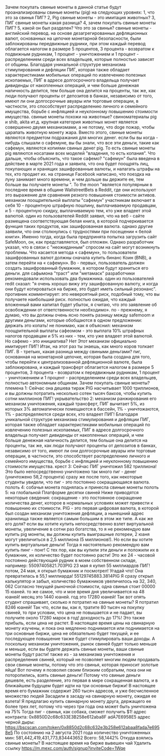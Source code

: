 Зачем покупать свиные монеты 
 в данной статье будут проанализированы свиные монеты (pig) на следующих уровнях: 
 1, что это за свинья ПИГ? 
 2, Pig свиные монеты - это имитация животных? 
 3, ПИГ свиные монеты какая разница? 
 4, зачем покупать свиные монеты ПИГ? 
 5, какой он был разделен? 
 Что это за свинья? 
 свиные монеты - английский перевод. 
 на основе дезагрегированных дефляционных валют, основанных на цепочке монетарной безопасности, были заблокированы передвижные рудники, при этом каждый перевод облагается налогом в размере 5 процентов, 3 процента - возвратом к подвижным рудникам, 1 процент - уничтожением и 1 процент - распределением среди всех владельцев, которые полностью зависят от общины. 
 Благодаря уникальной структуре механизма стимулирования и дефляции ПИГ, которая также обладает характеристиками мобильных операций по извлечению полезных ископаемых, ПИГ в адресе долгосрочного владельца получает дивиденды от накопленных операций, и чем больше денежная наличность делится, тем больше она делится на проценты, так же, как люди получают проценты от депозитов в банках, независимо от того, имеют ли они долгосрочные авуары или торговые операции,  в частности, это способствует распределению личного и семейного имущества, борьбе с инфляцией и неуклонному повышению стоимости имущества. 
 свиные монеты похожи на животные? 
 свиноматериалы pig и shib, akita ит.д. крупная категория животных монет является совершенно двумя механизмами, а не потому, что doge пожар, чтобы царапать животную монету жара.  Вместо этого, свиные монеты являются предметом подражания для многих денег. 
 если бы вы когда - нибудь слышали о сафемуне, вы бы знали, что все эти деньги, такие как сафемун, являются копиями свиных денег pig.  То есть свиные монеты pig являются носатами всех моделей "владения, то есть копания". 
 Что дальше, чтобы объяснить, что такое сафемо? 
 "сафемун" была введена в действие в марте 2021 года и заявила, что она будет поощрять лиц, покупающих и хранящих зашифрованные валюты, и налагать штрафы на тех, кто продает их.  на странице Facebook написано, что поездка на луну занимает много времени, и чем дольше вы держите ее, тем больше вы получаете монеты ".  To the moon "является популярным в последнее время в общине WallstreetBets в Reddit, где они используют это выражение для сравнения резкого повышения стоимости активов. 
 механизм поощрительной выплаты "сафемун" участникам включает в себя 10 - процентную штрафную пошлину, выплачиваемую продавцам, и 5 - процентную скидку, выплачиваемую тем, кто уже владеет этой валютой. 
 один из пользователей Reddit заявил, что на веб - сайте размещена соответствующая белая книга, в которой подчеркивается функция таких продуктов, как зашифрованная валюта.  однако другие заявили, что они столкнулись с трудностями при посещении « белой книги».  Именно тогда, когда была предпринята попытка загрузить сайт SafeMoon, он, как представляется, был отложен.  Однако разработчик указал, что в связи с "неожиданным" спросом на сайт могут возникнуть проблемы. 
 Что касается метода « сафемун», то пользователи зашифрованных валют должны сначала купить бинанс Коин (BNB), а затем перейти на « сафемун».  Во - первых, пользователь должен создать зашифрованный бумажник, в котором будут храниться его деньги.  для сафымона "траст" или "метамаск" разработчики рекомендовали использовать два бумажника. 
 один из пользователей redit сказал: "я очень хорошо вижу эту зашифрованную валюту, и когда они будут котироваться на бирже, это будет иметь сильный резонанс".  противник комментирует: это невероятный риск, подобный тому, что вы получаете наибольший риск.  полностью ожидая, что каждый вложенный вами капитал будет убыток, я считаю, что это заявление об освобождении от ответственности необходимо». 
 по - прежнему, я думаю, что вы должны очень ясно понять разницу между safemoom и другими деньгами, которые обобщаются в одном предложении: держать это копать! 
 не понимаю, как я объяснил: механизм поощрительной выплаты сафеомом - это выплата 10% штрафных налогов продавцам и 5% из них - тем, кто уже владеет этой валютой. 
 Но сафемо - это инициатива? 
 Нет 
 Этот механизм официально имитирует ПИГ! 
 Итак, на этот раз ты знаешь, как много коров толкает ПИГ. 
 В - третьих, какая разница между свиными деньгами? 
 пиг, основанная на монетарной цепочке, которая была создана для того, чтобы перейти к централизованной дефляционной валюте, была заблокирована, и каждый трансферт облагается налогом в размере 5 процентов, 3 процента - возвратом к передвижным рудникам, 1 процент - уничтожением и 1 процент - распределением среди всех владельцев, полностью автономным общинам. 
 Зачем покупать свиные монеты? 
 племена 1: Сейчас она дешева 
 тираж PIG насчитывает 1000 триллионов, и вы должны потратить несколько сотен тысяч баксов, чтобы купить сотни миллионов ПИГ! 
 укрывательство 2: механизм ранжирования 
 его механизм уничтожения, каждый трансферт, ПИГ вычитает 5%, из которых 3% автоматически помещаются в бассейн, 1% - уничтожаются, 1% - распределяются среди всех, кто владеет ПИГ! 
 Благодаря уникальной структуре механизма стимулирования и дефляции ПИГ, которая также обладает характеристиками мобильных операций по извлечению полезных ископаемых, ПИГ в адресе долгосрочного владельца получает дивиденды от накопленных операций, и чем больше денежная наличность делится, тем больше она делится на проценты, так же, как люди получают проценты от депозитов в банках, независимо от того, имеют ли они долгосрочные авуары или торговые операции,  в частности, это способствует распределению личного и семейного имущества, борьбе с инфляцией и неуклонному повышению стоимости имущества. 
 крест 3: Сейчас ПИГ уничтожил 582 триллиона! 
 Это было непосредственно уничтожено так много пиг - денег (уничтожено 58,2 процента) сразу же после того, как некоторые студенты увидели, что пиг - это постоянно сокращающаяся валюта. 
 полоть 4: собачья монета поднялась и принесла свиные монеты 
 полоть 5: на глобальной Платформе десятки свиней 
 Ниже приводятся некоторые сведения: 
 сокращение - это постоянное сокращение количества денег, которое в нормальных условиях может привести к повышению их стоимости. 
 PIG - это первая цифровая валюта, в которой был создан механизм уничтожения дефляции, а нынешний адрес хранилища также является самым большим в этом же типе. 
 А как же его доля? 
 если вы хотите купить непосредственно взлет виртуальной монеты, увеличение в сотни раз богатства, то я не рекомендую вам купить pig монеты, вы должны купить выиграшные лотереи, 2 юаня могут увеличиться в 2,5 миллиона (5 миллионов!). 
 Но если вы хотите купить виртуальные деньги! 
 Тогда я настоятельно рекомендую вам купить пинг - понг! 
 С тех пор, как вы купили эти деньги и положили их в бумажник, их количество будет постоянно расти!  Это же 24 - часовой постоянно действующий рудник 
 в моем собственном складе, например: 
 55097405821.703PIG 
 23 мая я купил 55 миллиардов ПИГ! 
 потом, 24 мая, я открыл бумажник и посмотрел! 
 Угадай что! 
 Она превратилась в 55,1 миллиарда! 
 55129745883.3814PIG 
 Я сразу открыл калькулятор и забыл, 
 количество бумажников увеличилось на 32, 340, 062 
 Согласно текущей рыночной стоимости, одна свинья стоит 00000 15 юаней. 
 то же самое, что и мое время дня увеличивается на 48 юаней! 
 месяц это 1440 юаней. 
 год это 17280 юаней! 
 Так вот опять студент спрашивает, сколько я потратил на свиные монеты? 
 Я потратил 8246 юаней! 
 Так что, если вы, как я, тратите 80 тысяч на покупку свиней, то при условии, что цена не повышается и не падает, вы получите около 17280 марок в год! 
 доходность до 17%! 
 Это также прибыль, если цена не растет. 
 В настоящее время цены на свинарную монету изучены, и пока она медленно поднимается или поднимается на три основные биржи, цена не обязательно будет текущей, и ее последующее повышение также будет стимулировать ваши доходы. 
 А поскольку механизм уничтожения, рынок свиней будет только меньше и меньше, если вы будете держать свиные монеты, ваши свиные монеты будут расти! 
 также из - за механизма уничтожения и распределения свиней, который не позволяет многим людям продавать свои свиные монеты, потому что это свинья, которая приносит золотые яйца! 
 Вот почему я позволил своим близким собратьям, пока они не поторопились, взять свиные деньги! 
 Потому что свиные деньги дешевле, есть разделение, это первая в мире сокращенная валюта, и в ближайшем будущем будет идти на три основные биржи! 
 В настоящее время его бумажник содержит 260 тысяч адресов, и уже бесчисленное множество людей Засадили в засаду на свинарную монету, ожидая ее взлета! 
 Я предлагаю купить свинарную монету друга, держащего ее более трех лет, потому что через три года она может быть уничтожена на 75% 
 Тогда пиг - свинья, как собака, сможет получить $1! 
 адрес контракта: 
 0x8850D2c68c633E3B258e612aba8F adA7E6958E5 
 адрес черной дыры: 
 https://bscscan.com/token/0x8850d2c68c632e3b258e612abaa8fada7e6958e5 
 По состоянию на 2 августа 2021 года 
 количество уничтоженных мин: 581,442,419,431,773,834443652 
 Всего: 58,1442% 
 Откуда взялись свиные монеты? 
 В настоящее время на бирже вывешен чай 
 Удалить ссылку 
 https://m.mexc.com/auth/signup?inviteCode=1Wqe
